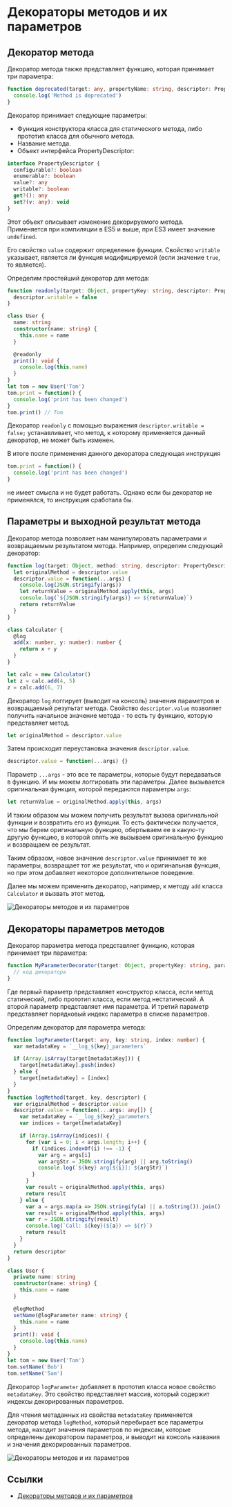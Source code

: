 # Декораторы методов и их параметров

## Декоратор метода

Декоратор метода также представляет функцию, которая принимает три параметра:

```typescript
function deprecated(target: any, propertyName: string, descriptor: PropertyDescriptor) {
  console.log('Method is deprecated')
}
```

Декоратор принимает следующие параметры:

- Функция конструктора класса для статического метода, либо прототип класса для обычного метода.
- Название метода.
- Объект интерфейса PropertyDescriptor:

```typescript
interface PropertyDescriptor {
  configurable?: boolean
  enumerable?: boolean
  value?: any
  writable?: boolean
  get?(): any
  set?(v: any): void
}
```

Этот объект описывает изменение декорируемого метода. Применяется при компиляции в ES5 и выше, при ES3 имеет значение `undefined`.

Его свойство `value` содержит определение функции. Свойство `writable` указывает, является ли функция модифицируемой (если значение `true`, то является).

Определим простейший декоратор для метода:

```typescript
function readonly(target: Object, propertyKey: string, descriptor: PropertyDescriptor) {
  descriptor.writable = false
}

class User {
  name: string
  constructor(name: string) {
    this.name = name
  }

  @readonly
  print(): void {
    console.log(this.name)
  }
}
let tom = new User('Tom')
tom.print = function() {
  console.log('print has been changed')
}
tom.print() // Tom
```

Декоратор `readonly` с помощью выражения `descriptor.writable = false;` устанавливает, что метод, к которому применяется данный декоратор, не может быть изменен.

В итоге после применения данного декоратора следующая инструкция

```typescript
tom.print = function() {
  console.log('print has been changed')
}
```

не имеет смысла и не будет работать. Однако если бы декоратор не применялся, то инструкция сработала бы.

## Параметры и выходной результат метода

Декоратор метода позволяет нам манипулировать параметрами и возвращаемым результатом метода. Например, определим следующий декоратор:

```typescript
function log(target: Object, method: string, descriptor: PropertyDescriptor) {
  let originalMethod = descriptor.value
  descriptor.value = function(...args) {
    console.log(JSON.stringify(args))
    let returnValue = originalMethod.apply(this, args)
    console.log(`${JSON.stringify(args)} => ${returnValue}`)
    return returnValue
  }
}

class Calculator {
  @log
  add(x: number, y: number): number {
    return x + y
  }
}

let calc = new Calculator()
let z = calc.add(4, 5)
z = calc.add(6, 7)
```

Декоратор `log` логгирует (выводит на консоль) значения параметров и возвращаемый результат метода. Свойство `descriptor.value` позволяет получить начальное значение метода - то есть ту функцию, которую представляет метод.

```typescript
let originalMethod = descriptor.value
```

Затем происходит переустановка значения `descriptor.value`.

```typescript
descriptor.value = function(...args) {}
```

Параметр `...args` - это все те параметры, которые будут передаваться в функцию. И мы можем логгировать эти параметры. Далее вызывается оригинальная функция, которой передаются параметры `args`:

```typescript
let returnValue = originalMethod.apply(this, args)
```

И таким образом мы можем получить результат вызова оригинальной функции и возвратить его из функции. То есть фактически получается, что мы берем оригинальную функцию, обертываем ее в какую-ту другую функцию, в которой опять же вызываем оригинальную функцию и возвращаем ее результат.

Таким образом, новое значение `descriptor.value` принимает те же параметры, возвращает тот же результат, что и оригинальная функция, но при этом добавляет некоторое дополнительное поведение.

Далее мы можем применить декоратор, например, к методу `add` класса `Calculator` и вызвать этот метод.

![Декораторы методов и их параметров](decor-method-1.png)

## Декораторы параметров методов

Декоратор параметра метода представляет функцию, которая принимает три параметра:

```typescript
function MyParameterDecorator(target: Object, propertyKey: string, parameterIndex: number) {
  // код декоратора
}
```

Где первый параметр представляет конструктор класса, если метод статический, либо прототип класса, если метод нестатический. А второй параметр представляет имя параметра. И третий параметр представляет порядковый индекс параметра в списке параметров.

Определим декоратор для параметра метода:

```typescript
function logParameter(target: any, key: string, index: number) {
  var metadataKey = `__log_${key}_parameters`

  if (Array.isArray(target[metadataKey])) {
    target[metadataKey].push(index)
  } else {
    target[metadataKey] = [index]
  }
}
function logMethod(target, key, descriptor) {
  var originalMethod = descriptor.value
  descriptor.value = function(...args: any[]) {
    var metadataKey = `__log_${key}_parameters`
    var indices = target[metadataKey]

    if (Array.isArray(indices)) {
      for (var i = 0; i < args.length; i++) {
        if (indices.indexOf(i) !== -1) {
          var arg = args[i]
          var argStr = JSON.stringify(arg) || arg.toString()
          console.log(`${key} arg[${i}]: ${argStr}`)
        }
      }
      var result = originalMethod.apply(this, args)
      return result
    } else {
      var a = args.map(a => JSON.stringify(a) || a.toString()).join()
      var result = originalMethod.apply(this, args)
      var r = JSON.stringify(result)
      console.log(`Call: ${key}(${a}) => ${r}`)
      return result
    }
  }
  return descriptor
}

class User {
  private name: string
  constructor(name: string) {
    this.name = name
  }

  @logMethod
  setName(@logParameter name: string) {
    this.name = name
  }
  print(): void {
    console.log(this.name)
  }
}
let tom = new User('Tom')
tom.setName('Bob')
tom.setName('Sam')
```

Декоратор `logParameter` добавляет в прототип класса новое свойство `metadataKey`. Это свойство представляет массив, который содержит индексы декорированных параметров.

Для чтения метаданных из свойства `metadataKey` применяется декоратор метода `logMethod`, который перебирает все параметры метода, находит значения параметров по индексам, которые определены декоратором параметроа, и выводит на консоль названия и значения декорированных параметров.

![Декораторы методов и их параметров](decor-method-2.png)

## Ссылки

- [Декораторы методов и их параметров](https://metanit.com/web/typescript/6.2.php)
